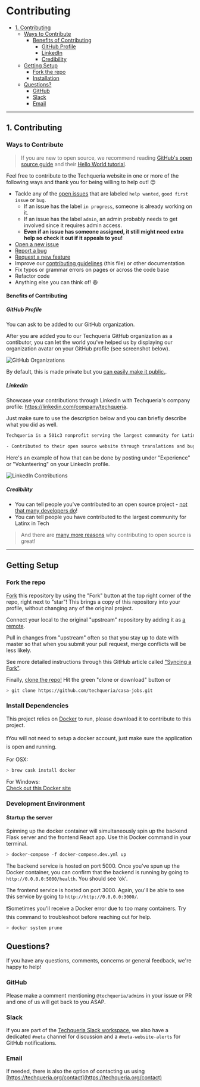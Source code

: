 # Contributing

<!-- TOC -->

- [1. Contributing](#contributing)
  - [Ways to Contribute](#ways-to-contribute)
    - [Benefits of Contributing](#benefits-of-contributing)
      - [GitHub Profile](#github-profile)
      - [LinkedIn](#linkedin)
      - [Credibility](#credibility)
  - [Getting Setup](#getting-setup)
    - [Fork the repo](#fork-the-repo)
    - [Installation](#installation)  
  - [Questions?](#questions)
    - [GitHub](#github)
    - [Slack](#slack)
    - [Email](#email)

<!-- /TOC -->

***  
## 1. Contributing

### Ways to Contribute

> If you are new to open source, we recommend reading [GitHub's open source guide](https://opensource.guide/how-to-contribute/) and their [Hello World tutorial](https://guides.github.com/activities/hello-world/).

Feel free to contribute to the Techqueria website in one or more of the following ways and thank you for being willing to help out! 😊

- Tackle any of the [open issues](https://github.com/techqueria/casa-jobs/issues) that are labeled `help wanted`, `good first issue` or `bug`.
  - If an issue has the label `in progress`, someone is already working on it.
  - If an issue has the label `admin`, an admin probably needs to get involved since it requires admin access.
  - **Even if an issue has someone assigned, it still might need extra help so check it out if it appeals to you!**
- [Open a new issue](https://github.com/techqueria/casa-jobs/issues/new/choose)
- [Report a bug](https://github.com/techqueria/casa-jobs/issues/new?assignees=KGmajor&labels=bug&template=bug_report.md&title=%5BBUG%5D)
- [Request a new feature](https://github.com/techqueria/casa-jobs/issues/new?assignees=&labels=enhancement&template=feature_request.md&title=%5BFeature+Request%5D)
- Improve our [contributing guidelines](https://github.com/techqueria/casa-jobs/blob/master/.github/CONTRIBUTING.md) (this file) or other documentation
- Fix typos or grammar errors on pages or across the code base
- Refactor code
- Anything else you can think of! 😆

#### Benefits of Contributing

##### GitHub Profile

You can ask to be added to our GitHub organization.

After you are added you to our Techqueria GitHub organization as a contibutor, you can let the world you've helped us by displaying our organization avatar on your GitHub profile (see screenshot below).

![GitHub Organizations](https://i.imgur.com/DpZcMFl.jpg)

By default, this is made private but you [can easily make it public.](https://help.github.com/en/articles/publicizing-or-hiding-organization-membership).

##### LinkedIn

Showcase your contributions through LinkedIn with Techqueria's company profile: https://linkedin.com/company/techqueria.

Just make sure to use the description below and you can briefly describe what you did as well.

```txt
Techqueria is a 501c3 nonprofit serving the largest community for Latinx in Tech.

- Contributed to their open source website through translations and bug fixes
```

Here's an example of how that can be done by posting under "Experience" or "Volunteering" on your LinkedIn profile.

![LinkedIn Contributions](https://i.imgur.com/t01auIB.jpg)

##### Credibility

- You can tell people you've contributed to an open source project - [not that many developers do](https://www.digitalocean.com/currents/october-2018/)!
- You can tell people you have contributed to the largest community for Latinx in Tech  

> And there are [many more reasons](https://opensource.guide/how-to-contribute/) why contributing to open source is great!
***
## Getting Setup  
### Fork the repo

[Fork](https://github.com/techqueria/casa-jobs#fork-destination-box) this repository by using the "Fork" button at the top right corner of the repo, right next to "star"! This brings a copy of this repository into your profile, without changing any of the original project. 

Connect your local to the original "upstream" repository by adding it as [a remote](https://help.github.com/articles/configuring-a-remote-for-a-fork/).

Pull in changes from "upstream" often so that you stay up to date with master so that when you submit your pull request, merge conflicts will be less likely.

See more detailed instructions through this GitHub article called ["Syncing a Fork"](https://help.github.com/articles/syncing-a-fork/).

Finally, [clone the repo!](https://help.github.com/en/github/getting-started-with-github/fork-a-repo#step-2-create-a-local-clone-of-your-fork)
Hit the green "clone or download" button or   
```bash
> git clone https://github.com/techqueria/casa-jobs.git
```  

### Install Dependencies

This project relies on [Docker](https://www.docker.com/) to run, please download it to contribute to this project.  
<br>
❗You will not need to setup a docker account, just make sure the application is open and running.  
<br>
For OSX:
```bash
> brew cask install docker
```   

For Windows:  
[Check out this Docker site](https://hub.docker.com/editions/community/docker-ce-desktop-windows)  
### Development Environment

#### Startup the server   
Spinning up the docker container will simultaneously spin up the backend Flask server and the frontend React app. Use this Docker command in your terminal.  
```bash
> docker-compose -f docker-compose.dev.yml up 
```
The backend service is hosted on port 5000. Once you've spun up the Docker container, you can confirm that the backend is running by going to `http://0.0.0.0:5000/health`. You should see 'ok'.   

The frontend service is hosted on port 3000. Again, you'll be able to see this service by going to `http://http://0.0.0.0:3000/`.  

❗Sometimes you'll receive a Docker error due to too many containers. Try this command to troubleshoot before reaching out for help.  
```bash
> docker system prune
```  
## Questions?

If you have any questions, comments, concerns or general feedback, we're happy to help!

### GitHub

Please make a comment mentioning `@techqueria/admins` in your issue or PR and one of us will get back to you ASAP.

### Slack

If you are part of the [Techqueria Slack workspace](https://techqueria.org/slack/), we also have a dedicated `#meta` channel for discussion and a `#meta-website-alerts` for GitHub notifications.

### Email

If needed, there is also the option of contacting us using [https://techqueria.org/contact](https://techqueria.org/contact)
